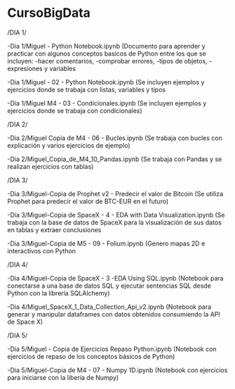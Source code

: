 # CursoBigData

/DIA 1/

-Dia 1/Miguel - Python Notebook.ipynb (Documento para aprender y practicar con algunos conceptos basicos de Python entre los que se incluyen: -hacer comentarios, -comprobar errores, -tipos de objetos, -expresiones y variables

-Dia 1/Miguel - 02 - Python Notebook.ipynb (Se incluyen ejemplos y ejercicios donde se trabaja con listas, variables y tipos

-Dia 1/Miguel M4 - 03 - Condicionales.ipynb (Se incluyen ejemplos y ejercicios donde se trabaja con condicionales)


/DIA 2/

-Dia 2/Miguel Copia de M4 - 06 - Bucles.ipynb (Se trabaja con bucles con explicación y varios ejercicios de ejemplo)

-Dia 2/Miguel_Copia_de_M4_10_Pandas.ipynb (Se trabaja con Pandas y se realizan ejercicios con tablas)

/DIA 3/

-Dia 3/Miguel-Copia de Prophet v2 - Predecir el valor de Bitcoin (Se utiliza Prophet para predecir el valor de BTC-EUR en el futuro)

-Dia 3/Miguel-Copia de SpaceX - 4 - EDA with Data Visualization.ipynb (Se trabaja con la base de datos de SpaceX para la visualización de sus datos en tablas y extraer conclusiones

-Dia 3/Miguel-Copia de M5 - 09 - Folium.ipynb (Genero mapas 2D e interactivos con Python

/DIA 4/

-Dia 4/Miguel-Copia de SpaceX - 3 -EDA Using SQL.ipynb (Notebook para conectarse a una base de datos SQL y ejecutar sentencias SQL desde Python con la librería SQLAlchemy)

-Dia 4/Miguel_SpaceX_1_Data_Collection_Api_v2.ipynb (Notebook para generar y manipular dataframes con datos obtenidos consumiendo la API de Space X)

/DIA 5/

-Dia 5/Miguel - Copia de Ejercicios Repaso Python.ipynb (Notebook con ejercicios de repaso de los conceptos básicos de Python)

-Dia 5/Miguel-Copia de M4 - 07 - Numpy 1D.ipynb (Notebook con ejercicios para iniciarse con la libería de Numpy)
